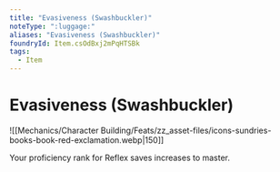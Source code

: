 ```yaml
---
title: "Evasiveness (Swashbuckler)"
noteType: ":luggage:"
aliases: "Evasiveness (Swashbuckler)"
foundryId: Item.csOdBxj2mPqHTSBk
tags:
  - Item
---
```


# Evasiveness (Swashbuckler)
![[Mechanics/Character Building/Feats/zz_asset-files/icons-sundries-books-book-red-exclamation.webp|150]]

Your proficiency rank for Reflex saves increases to master.
